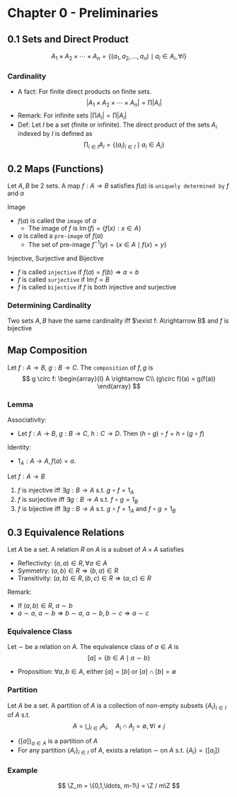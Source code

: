 # Chapter 0 - Preliminaries
## 0.1 Sets and Direct Product
$$
A_1 \times A_2 \times \cdots \times A_n = \{(a_1, a_2, \ldots, a_n) \mid a_i \in A_i, \forall i \}
$$

### Cardinality
- A fact: For finite direct products on finite sets. 
  $$
  |A_1 \times A_2 \times \cdots \times A_n| = \prod |A_i|
  $$
- Remark: For infinite sets $|\prod A_i| = \prod |A_i|$
- Def: Let $I$ be a set (finite or infinite). The direct product of the sets $A_i$ indexed by $I$ is defined as
  $$
    \prod_{i\in I} A_i = \{(a_i)_{i\in I} \mid a_i \in A_i\}
  $$

## 0.2 Maps (Functions)
Let $A,B$ be 2 sets. A map $f: A\rightarrow B$ satisfies $f(a)$ is `uniquely determined by` $f$ and $a$

Image
- $f(a)$ is called the `image` of $a$
  - The image of $f$ is $\operatorname{Im}(f) = \{f(x): x\in A\}$
- $a$ is called a `pre-image` of $f(a)$
  - The set of pre-image $f^{-1}(y) = \{x \in A\mid f(x) = y\}$

Injective, Surjective and Bijective
- $f$ is called `injective` if $f(a) = f(b) \Rightarrow a = b$
- $f$ is called `surjective` if $\operatorname{Im} f = B$
- $f$ is called `bijective` if $f$ is both injective and surjective


### Determining Cardinality 
Two sets $A,B$ have the same cardinality iff $\exist f: A\rightarrow B$ and $f$ is bijective

## Map Composition
Let $f: A\rightarrow B$, $g: B\rightarrow C$. The `composition` of $f, g$ is 
$$
g \circ f: \begin{array}{l}
  A \rightarrow C\\
  (g\circ f)(a) = g(f(a))
\end{array}
$$

### Lemma
Associativity: 
- Let $f: A\rightarrow B$, $g: B\rightarrow C$, $h: C\rightarrow D$. 
  Then $(h\circ g)\circ f = h\circ (g\circ f)$

Identity:
- $1_A: A\rightarrow A, f(a) = a$. 

Let $f: A\rightarrow B$
1. $f$ is injective iff $\exists g: B\rightarrow A$ s.t. $g\circ f = 1_A$
2. $f$ is surjective iff $\exists g: B\rightarrow A$ s.t. $f\circ g = 1_B$
3. $f$ is bijective iff $\exists g: B\rightarrow A$ s.t. $g\circ f = 1_A$ and $f\circ g = 1_B$
  

## 0.3 Equivalence Relations
Let $A$ be a set. A relation $R$ on $A$ is a subset of $A\times A$ satisfies
- Reflectivity: $(a,a) \in R, \forall a\in A$
- Symmetry: $(a,b) \in R \Rightarrow (b,a) \in R$
- Transitivity: $(a,b) \in R, (b,c) \in R \Rightarrow (a,c) \in R$

Remark:
- If $(a,b)\in R$, $a\sim b$
- $a\sim a$, $a\sim b \Rightarrow b \sim a$, $a\sim b, b\sim c \Rightarrow a\sim c$

### Equivalence Class
Let $\sim$ be a relation on $A$. The equivalence class of $a\in A$ is
$$
[a] = \{b\in A \mid a\sim b\}
$$

- Proposition: $\forall a,b\in A$, either $[a] = [b]$ or $[a]\cap [b] = \emptyset$

### Partition
Let $A$ be a set. A partition of $A$ is a collection of non-empty subsets $\{A_i\}_{i\in I}$ of $A$ s.t.
$$
A = \bigcup_{i\in I} A_i, \quad A_i \cap A_j = \emptyset, \forall i\neq j
$$

- $\{[a]\}_{a\in A}$ is a partition of $A$
- For any partition $\{A_i\}_{i\in I}$ of $A$, exists a relation $\sim$ on $A$ s.t. $\{A_i\} = \{[a_i]\}$

### Example
$$
\Z_m = \{0,1,\ldots, m-1\} = \Z / m\Z
$$
